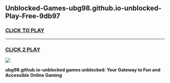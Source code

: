 
## Unblocked-Games-ubg98.github.io-unblocked-Play-Free-9db97
<h3>
<a href="https://premium76.site?title=ubg98.github.io-unblocked&ref=18A1">CLICK TO PLAY</a></h3>
<hr>

<h3>
<a href="https://premium76.site?title=ubg98.github.io-unblocked&ref=18A1">CLICK 2 PLAY</a>
  
</h3>

<a href="https://premium76.site?title=ubg98.github.io-unblocked&ref=18A1"><img src="https://clearcache.store/games.png"></a>


**ubg98.github.io-unblocked games unblocked: Your Gateway to Fun and Accessible Online Gaming**
